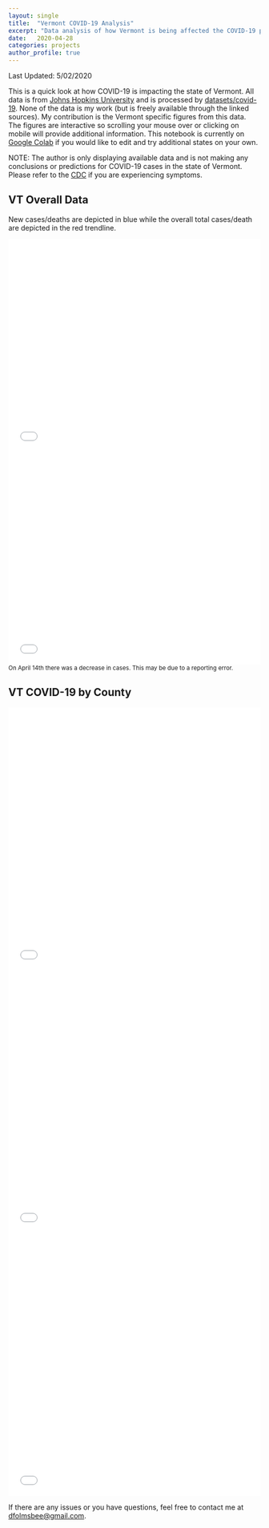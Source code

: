 ```yaml
---
layout: single
title:  "Vermont COVID-19 Analysis"
excerpt: "Data analysis of how Vermont is being affected the COVID-19 pandemic"
date:   2020-04-28
categories: projects
author_profile: true
---
```

Last Updated: 5/02/2020

This is a quick look at how COVID-19 is impacting the state of Vermont. All data is from [Johns Hopkins University](https://github.com/CSSEGISandData/COVID-19) and is processed by [datasets/covid-19](https://github.com/datasets/covid-19). None of the data is my work (but is freely available through the linked sources). My contribution is the Vermont specific figures from this data. The figures are interactive so scrolling your mouse over or clicking on mobile will provide additional information. This notebook is currently on [Google Colab](https://colab.research.google.com/drive/1gpS3902pl6y7pnjnZBNkDbXfzSXbrr6X) if you would like to edit and try additional states on your own.

NOTE: The author is only displaying available data and is not making any conclusions or predictions for COVID-19 cases in the state of Vermont. Please refer to the [CDC](https://www.cdc.gov/coronavirus/2019-ncov/index.html) if you are experiencing symptoms.

## VT Overall Data
New cases/deaths are depicted in blue while the overall total cases/death are depicted in the red trendline.
<iframe id="igraph" scrolling="no" style="border:none;" seamless="seamless" src="/assets/images/VT-cases-chart.html" height="425" width="100%"></iframe>
<iframe id="igraph" scrolling="no" style="border:none;" seamless="seamless" src="/assets/images/VT-deaths-chart.html" height="425" width="100%"></iframe>
<sup>On April 14th there was a decrease in cases. This may be due to a reporting error.</sup>

## VT COVID-19 by County
<iframe id="igraph" scrolling="no" style="border:none;" seamless="seamless" src="/assets/images/VT-cases-map.html" height="525" width="100%"></iframe>
<iframe id="igraph" scrolling="no" style="border:none;" seamless="seamless" src="/assets/images/VT-deaths-map.html" height="525" width="100%"></iframe>
<iframe id="igraph" scrolling="no" style="border:none;" seamless="seamless" src="/assets/images/VT-deathspcase-map.html" height="525" width="100%"></iframe>

If there are any issues or you have questions, feel free to contact me at <dfolmsbee@gmail.com>.